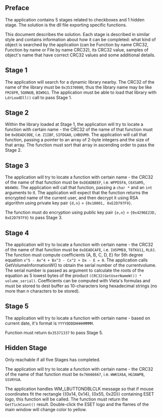 ## Preface

The application contains 5 stages related to checkboxes and 1 hidden stage. The solution is the dll file exporting specific functions.

This document describes the solution. Each stage is described in similar style and contains information about how it can be completed: what kind of object is searched by the application (can be Function by name CRC32, Function by name or File by name CRC32), its CRC32 value, samples of object's name that have correct CRC32 values and some additional details.

## Stage 1

The application will search for a dynamic library nearby. The CRC32 of the name of the library must be `0x35370000`, thus the library name may be like `FMJ8FR`, `5Q0NUB`, `BIW9G1`.  The application must be able to load that library with `LdrLoadDll()` call to pass Stage 1.

## Stage 2

Within the library loaded at Stage 1, the application will try to locate a function with certain name - the CRC32 of the name of that function must be  `0xDEADC0DE`, i.e. `Z1IBF`, `SIFDGA0`, `LHBQVM9`.
The application will call that function, passing a pointer to an array of 2-byte integers and the size of that array. The function must sort that array in ascending order to pass the Stage 2.

## Stage 3

The application will try to locate a function with certain name - the CRC32 of the name of that function must be `0xDEADBEEF`, i.e. `WPPD5FA`, `C6XSAM5`, `W84WOU`.
The application will call that function, passing a `char *` and an `int` arguments to it. The application will expect that the function returns the encrypted name of the current user, and then decrypt it using RSA algorithm using private key pair `{d,n}` = `{0x10001, 0xE2D797F9}`.

The function must do encryption using public key pair `{e,n}` = `{0x4296E23D, 0xE2D797F9}` to pass Stage 3.

## Stage 4

The application will try to locate a function with certain name - the CRC32 of the name of that function must be `0xDEADCAFE`, i.e. `IH5PME0`, `T8TKU11`, `RL0J`.
The function must compute coefficients (A, B, C, D, E) for 5th degree equation `x^5 - Ax^4 + Bx^3 - Cx^2 + Dx - E = 0`. The application calls GetVolumeInformationW() to obtain the serial number of the currentvolume. The serial number is passed as argument to calculate the roots of the equation as 5 lowest bytes of the product `(CRC32(GetUserNameW()) * volume_serial)`.
Coefficients can be computed with Vieta's formulas and must be stored to dest buffer as 10-characters long hexadecimal strings (no more than n characters to be stored).

## Stage 5

The application will try to locate a function with certain name - based on current date, it's format is `YYYYDDDDHHHHMMMM`.

Function must return `0x35371337` to pass Stage 5.

## Hidden Stage

Only reachable if all five Stages has completed.

The application will try to locate a function with certain name - the CRC32 of the name of that function must be `0x76666667`, i.e. `WWKSX6A`, `HG3AWPB`, `SSVRYUA`.

The application handles WM_LBUTTONDBLCLK message so that if mouse coordinates fit the rectangle {{0x14, 0x14}, {0x55, 0x2D}} containing ESET logo, this function will be called. The function must return the `GetTickCount()` result. Double-click the ESET logo and the flames of the main window will change color to yellow.
